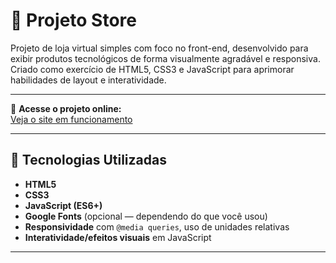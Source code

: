 # 🛒 Projeto Store

Projeto de loja virtual simples com foco no front-end, desenvolvido para exibir produtos tecnológicos de forma visualmente agradável e responsiva.  
Criado como exercício de HTML5, CSS3 e JavaScript para aprimorar habilidades de layout e interatividade.

---

🔗 **Acesse o projeto online:**  
[Veja o site em funcionamento](https://devvitorfreitas13.github.io/projeto-store/)  

---

## 🚀 Tecnologias Utilizadas

- **HTML5**  
- **CSS3**  
- **JavaScript (ES6+)**  
- **Google Fonts** (opcional — dependendo do que você usou)  
- **Responsividade** com `@media queries`, uso de unidades relativas  
- **Interatividade/efeitos visuais** em JavaScript  

---


